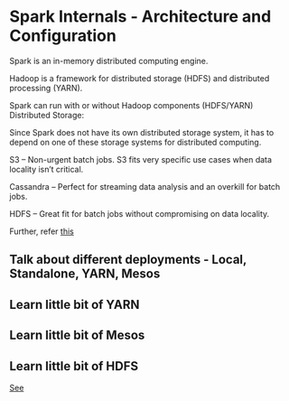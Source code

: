 # Spark Internals - Architecture and Configuration

Spark is an in-memory distributed computing engine.

Hadoop is a framework for distributed storage (HDFS) and distributed processing (YARN).

Spark can run with or without Hadoop components (HDFS/YARN)
Distributed Storage:

Since Spark does not have its own distributed storage system, it has to depend on one of these storage systems for distributed computing.

S3 – Non-urgent batch jobs. S3 fits very specific use cases when data locality isn’t critical.

Cassandra – Perfect for streaming data analysis and an overkill for batch jobs.

HDFS – Great fit for batch jobs without compromising on data locality.

Further, refer [this](https://stackoverflow.com/questions/28664834/which-cluster-type-should-i-choose-for-spark/34657719#34657719)

## Talk about different deployments - Local, Standalone, YARN, Mesos

## Learn little bit of YARN

## Learn little bit of Mesos

## Learn little bit of HDFS
[See](https://hadoop.apache.org/docs/r1.2.1/hdfs_design.html)
